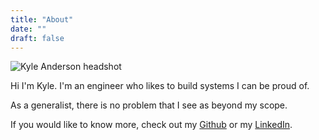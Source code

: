 ```yaml
---
title: "About"
date: ""
draft: false
---
```

![Kyle Anderson headshot](https://s.gravatar.com/avatar/9def24920692d73ba4c079a920ad8f3f?s=180)

Hi I'm Kyle. I'm an engineer who likes to build systems I can be proud of.

As a generalist, there is no problem that I see as beyond my scope.

If you would like to know more, check out my [Github](https://github.com/solarkennedy/) or my [LinkedIn](https://www.linkedin.com/in/solarkennedy/).
